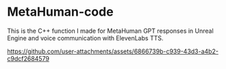 # MetaHuman-code
This is the C++ function I made for MetaHuman GPT responses in Unreal Engine and voice communication with ElevenLabs TTS.



https://github.com/user-attachments/assets/6866739b-c939-43d3-a4b2-c9dcf2684579

